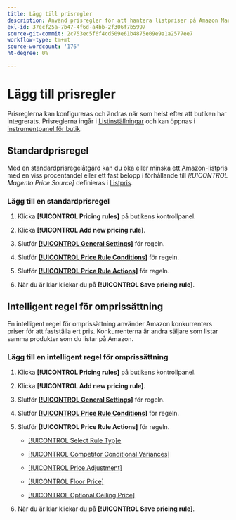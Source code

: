 ```yaml
---
title: Lägg till prisregler
description: Använd prisregler för att hantera listpriser på Amazon Marketplace för din Commerce-produktkatalog.
exl-id: 37ecf25a-7b47-4f6d-a4bb-2f306f7b5997
source-git-commit: 2c753ec5f6f4cd509e61b4875e09e9a1a2577ee7
workflow-type: tm+mt
source-wordcount: '176'
ht-degree: 0%

---
```


# Lägg till prisregler

Prisreglerna kan konfigureras och ändras när som helst efter att butiken har integrerats. Prisreglerna ingår i [Listinställningar](./listing-settings.md) och kan öppnas i [instrumentpanel för butik](./amazon-store-dashboard.md).

## Standardprisregel

Med en standardprisregelåtgärd kan du öka eller minska ett Amazon-listpris med en viss procentandel eller ett fast belopp i förhållande till **[!UICONTROL Magento Price Source*]* definieras i [Listpris](./listing-price.md).

### Lägg till en standardprisregel

1. Klicka **[!UICONTROL Pricing rules]** på butikens kontrollpanel.

1. Klicka **[!UICONTROL Add new pricing rule]**.

1. Slutför **[[!UICONTROL General Settings]](./pricing-rule-general-settings.md)** för regeln.

1. Slutför **[[!UICONTROL Price Rule Conditions]](./pricing-rule-conditions.md)** för regeln.

1. Slutför **[[!UICONTROL Price Rule Actions]](./standard-price-rules.md)** för regeln.

1. När du är klar klickar du på **[!UICONTROL Save pricing rule]**.

## Intelligent regel för omprissättning

En intelligent regel för omprissättning använder Amazon konkurrenters priser för att fastställa ert pris. Konkurrenterna är andra säljare som listar samma produkter som du listar på Amazon.

### Lägg till en intelligent regel för omprissättning

1. Klicka **[!UICONTROL Pricing rules]** på butikens kontrollpanel.

1. Klicka **[!UICONTROL Add new pricing rule]**.

1. Slutför **[[!UICONTROL General Settings]](./pricing-rule-general-settings.md)** för regeln.

1. Slutför **[[!UICONTROL Price Rule Conditions]](./pricing-rule-conditions.md)** för regeln.

1. Slutför **[!UICONTROL Price Rule Actions]** för regeln.

   - [[!UICONTROL Select Rule Typ]e](./intelligent-repricing-rules.md)

   - [[!UICONTROL Competitor Conditional Variances]](./competitor-conditional-variances.md)

   - [[!UICONTROL Price Adjustment]](./price-adjustment.md)

   - [[!UICONTROL Floor Price]](./floor-price.md)

   - [[!UICONTROL Optional Ceiling Price]](./optional-ceiling-price.md)

1. När du är klar klickar du på **[!UICONTROL Save pricing rule]**.
